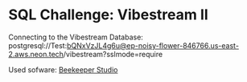 # SQL Challenge: Vibestream II

Connecting to the Vibestream Database: postgresql://Test:bQNxVzJL4g6u@ep-noisy-flower-846766.us-east-2.aws.neon.tech/vibestream?sslmode=require

Used sofware: [Beekeeper Studio](https://www.beekeeperstudio.io/)
